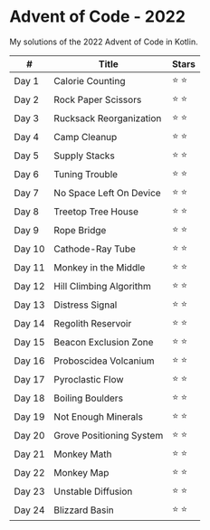 # Advent of Code - 2022

My solutions of the 2022 Advent of Code in Kotlin.

\# | Title                    | Stars         |
------------ |--------------------------|---------------| 
Day 1 | Calorie Counting         | :star: :star: |
Day 2 | Rock Paper Scissors      | :star: :star: |
Day 3 | Rucksack Reorganization  | :star: :star: |
Day 4 | Camp Cleanup             | :star: :star: |
Day 5 | Supply Stacks            | :star: :star: |
Day 6 | Tuning Trouble           | :star: :star: |
Day 7 | No Space Left On Device  | :star: :star: |
Day 8 | Treetop Tree House       | :star: :star: |
Day 9 | Rope Bridge              | :star: :star: |
Day 10 | Cathode-Ray Tube         | :star: :star: |
Day 11 | Monkey in the Middle     | :star: :star: |
Day 12 | Hill Climbing Algorithm  | :star: :star: |
Day 13 | Distress Signal          | :star: :star: |
Day 14 | Regolith Reservoir       | :star: :star: |
Day 15 | Beacon Exclusion Zone    | :star: :star: |
Day 16 | Proboscidea Volcanium    | :star: :star: |
Day 17 | Pyroclastic Flow         | :star: :star: |
Day 18 | Boiling Boulders         | :star: :star: |
Day 19 | Not Enough Minerals      | :star: :star: |
Day 20 | Grove Positioning System | :star: :star: |
Day 21 | Monkey Math              | :star: :star: |
Day 22 | Monkey Map               | :star: :star: |
Day 23 | Unstable Diffusion       | :star: :star: |
Day 24 | Blizzard Basin           | :star: :star: |